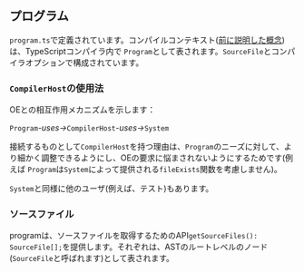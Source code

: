 ## プログラム

`program.ts`で定義されています。コンパイルコンテキスト([前に説明した概念](../project/compilation-context.md))は、TypeScriptコンパイラ内で `Program`として表されます。`SourceFile`とコンパイラオプションで構成されています。


### `CompilerHost`の使用法
OEとの相互作用メカニズムを示します：

`Program`*-uses->*`CompilerHost`*-uses->*`System`

接続するものとして`CompilerHost`を持つ理由は、`Program`のニーズに対して、より細かく調整できるようにし、OEの要求に悩まされないようにするためです(例えば `Program`は`System`によって提供される`fileExists`関数を考慮しません)。

`System`と同様に他のユーザ(例えば、テスト)もあります。

### ソースファイル

programは、ソースファイルを取得するためのAPI`getSourceFiles(): SourceFile[];`を提供します。それぞれは、ASTのルートレベルのノード(`SourceFile`と呼ばれます)として表されます。

